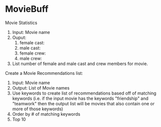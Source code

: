 # MovieBuff
Movie Statistics
1. Input: Movie name
2. Ouput: 
	1. female cast:
	2. male cast:
	3. female crew:
	4. male crew:
3. List number of female and male cast and crew members for movie.

Create a Movie Recommendations list:
1. Input: Movie name
2. Output: List of Movie names
3. Use keywords to create list of recommendations based off of matching keywords
(i.e. if the input movie has the keywords "friendship" and "teamwork" then the output list will be movies that also contain one or more of those keywords)
4. Order by # of matching keywords
5. Top 10

